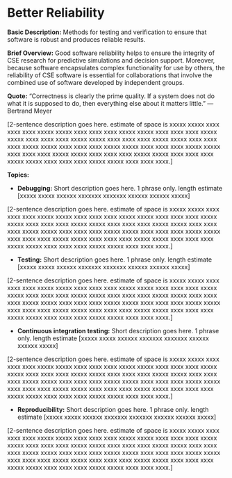 # Better Reliability

**Basic Description:**  Methods for testing and verification to ensure that software is robust and produces reliable results. 

**Brief Overview:** Good software reliability helps to ensure the integrity of CSE research for predictive simulations and decision support.  Moreover, because software encapsulates complex functionality for use by others, the reliability of CSE software is essential for collaborations that involve the combined use of software developed by independent groups.  

**Quote:** “Correctness is clearly the prime quality. If a system does not do what it is supposed to do, then everything else about it matters little.” — Bertrand Meyer

[2-sentence description goes here. estimate of space is xxxxx xxxxx xxxx xxxx xxxx xxxxx xxxxx xxxx xxxx xxxx xxxxx xxxxx xxxx xxxx xxxx xxxxx xxxxx xxxx xxxx xxxx xxxxx xxxxx xxxx xxxx xxxx xxxxx xxxxx xxxx xxxx xxxx xxxxx xxxxx xxxx xxxx xxxx xxxxx xxxxx xxxx xxxx xxxx xxxxx xxxxx xxxx xxxx xxxx xxxxx xxxxx xxxx xxxx xxxx xxxxx xxxxx xxxx xxxx xxxx xxxxx xxxxx xxxx xxxx xxxx xxxxx xxxxx xxxx xxxx xxxx.]

**Topics:**

- **Debugging:** Short description goes here.  1 phrase only. length estimate [xxxxx xxxxx xxxxxx xxxxxxx xxxxxxx xxxxxx xxxxxx xxxxx]

[2-sentence description goes here. estimate of space is xxxxx xxxxx xxxx xxxx xxxx xxxxx xxxxx xxxx xxxx xxxx xxxxx xxxxx xxxx xxxx xxxx xxxxx xxxxx xxxx xxxx xxxx xxxxx xxxxx xxxx xxxx xxxx xxxxx xxxxx xxxx xxxx xxxx xxxxx xxxxx xxxx xxxx xxxx xxxxx xxxxx xxxx xxxx xxxx xxxxx xxxxx xxxx xxxx xxxx xxxxx xxxxx xxxx xxxx xxxx xxxxx xxxxx xxxx xxxx xxxx xxxxx xxxxx xxxx xxxx xxxx xxxxx xxxxx xxxx xxxx xxxx.]

- **Testing:** Short description goes here.  1 phrase only. length estimate [xxxxx xxxxx xxxxxx xxxxxxx xxxxxxx xxxxxx xxxxxx xxxxx]

[2-sentence description goes here. estimate of space is xxxxx xxxxx xxxx xxxx xxxx xxxxx xxxxx xxxx xxxx xxxx xxxxx xxxxx xxxx xxxx xxxx xxxxx xxxxx xxxx xxxx xxxx xxxxx xxxxx xxxx xxxx xxxx xxxxx xxxxx xxxx xxxx xxxx xxxxx xxxxx xxxx xxxx xxxx xxxxx xxxxx xxxx xxxx xxxx xxxxx xxxxx xxxx xxxx xxxx xxxxx xxxxx xxxx xxxx xxxx xxxxx xxxxx xxxx xxxx xxxx xxxxx xxxxx xxxx xxxx xxxx xxxxx xxxxx xxxx xxxx xxxx.]

- **Continuous integration testing:** Short description goes here.  1 phrase only. length estimate [xxxxx xxxxx xxxxxx xxxxxxx xxxxxxx xxxxxx xxxxxx xxxxx]

[2-sentence description goes here. estimate of space is xxxxx xxxxx xxxx xxxx xxxx xxxxx xxxxx xxxx xxxx xxxx xxxxx xxxxx xxxx xxxx xxxx xxxxx xxxxx xxxx xxxx xxxx xxxxx xxxxx xxxx xxxx xxxx xxxxx xxxxx xxxx xxxx xxxx xxxxx xxxxx xxxx xxxx xxxx xxxxx xxxxx xxxx xxxx xxxx xxxxx xxxxx xxxx xxxx xxxx xxxxx xxxxx xxxx xxxx xxxx xxxxx xxxxx xxxx xxxx xxxx xxxxx xxxxx xxxx xxxx xxxx xxxxx xxxxx xxxx xxxx xxxx.]

- **Reproducibility:** Short description goes here.  1 phrase only. length estimate [xxxxx xxxxx xxxxxx xxxxxxx xxxxxxx xxxxxx xxxxxx xxxxx]

[2-sentence description goes here. estimate of space is xxxxx xxxxx xxxx xxxx xxxx xxxxx xxxxx xxxx xxxx xxxx xxxxx xxxxx xxxx xxxx xxxx xxxxx xxxxx xxxx xxxx xxxx xxxxx xxxxx xxxx xxxx xxxx xxxxx xxxxx xxxx xxxx xxxx xxxxx xxxxx xxxx xxxx xxxx xxxxx xxxxx xxxx xxxx xxxx xxxxx xxxxx xxxx xxxx xxxx xxxxx xxxxx xxxx xxxx xxxx xxxxx xxxxx xxxx xxxx xxxx xxxxx xxxxx xxxx xxxx xxxx xxxxx xxxxx xxxx xxxx xxxx.]

